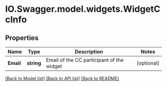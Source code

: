 # IO.Swagger.model.widgets.WidgetCcInfo
## Properties

Name | Type | Description | Notes
------------ | ------------- | ------------- | -------------
**Email** | **string** | Email of the CC participant of the widget | [optional] 

[[Back to Model list]](../README.md#documentation-for-models) [[Back to API list]](../README.md#documentation-for-api-endpoints) [[Back to README]](../README.md)

